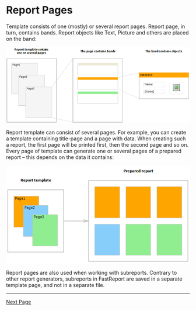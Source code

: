 # Report Pages

Template consists of one (mostly) or several report pages. Report page, in turn, contains bands. Report objects like Text, Picture and others are placed on the band:

![](images/report-page-band.png)

Report template can consist of several pages. For example, you can create a template containing title-page and a page with data. When creating such a report, the first page will be printed first, then the second page and so on. Every page of template can generate one or  several pages of a prepared report – this depends on the data it contains:

![](images/reporttemplate-preparedreport.png)

Report pages are also used when working with subreports. Contrary to other report generators, subreports in FastReport are saved in a separate template page, and not in a separate file. 

---

[Next Page](Bands.md)